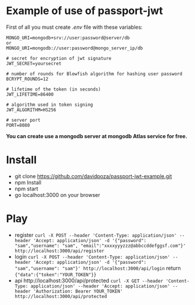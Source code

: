 Example of use of passport-jwt 
===============================

First of all you must create *.env* file with these variables:
```
MONGO_URI=mongodb+srv://user:password@server/db
or 
MONGO_URI=mongodb://user:password@mongo_server_ip/db

# secret for encryption of jwt signature
JWT_SECRET=yoursecret

# number of rounds for Blowfish algorithm for hashing user password
BCRYPT_ROUNDS=12

# lifetime of the token (in seconds)
JWT_LIFETIME=86400

# algorithm used in token signing
JWT_ALGORITHM=HS256

# server port
PORT=8080
```
**You can create use a mongodb server at mongodb Atlas service for free.**

# Install
* git clone https://github.com/davidpoza/passport-jwt-example.git
* npm Install
* npm start
* go localhost:3000 on your browser

# Play
* register 
`curl -X POST --header 'Content-Type: application/json' --header 'Accept: application/json' -d '{"password": "sam","username": "sam", "email":"xxxxyyyzzz@abbccddefggsf.com"}' http://localhost:3000/api/register`
* login
`curl -X POST --header 'Content-Type: application/json' --header 'Accept: application/json' -d '{"password": "sam","username": "sam"}' http://localhost:3000/api/login`
return
`{"data":{"token":"YOUR_TOKEN"}}`
* api http://localhost:3000/api/protected
`curl -X GET --header 'Content-Type: application/json' --header 'Accept: application/json' --header 'Authorization: Bearer YOUR_TOKEN' http://localhost:3000/api/protected`